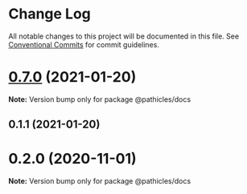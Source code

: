 # Change Log

All notable changes to this project will be documented in this file.
See [Conventional Commits](https://conventionalcommits.org) for commit guidelines.

# [0.7.0](https://github.com/pathicles/pathicles/compare/@pathicles/docs@0.1.1...@pathicles/docs@0.7.0) (2021-01-20)

**Note:** Version bump only for package @pathicles/docs





## 0.1.1 (2021-01-20)



# 0.2.0 (2020-11-01)

**Note:** Version bump only for package @pathicles/docs
